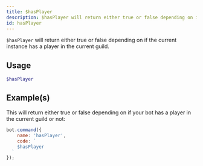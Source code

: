 ```yaml
---
title: $hasPlayer
description: $hasPlayer will return either true or false depending on if the current instance has a player in the current guild.
id: hasPlayer
---
```


`$hasPlayer` will return either true or false depending on if the current instance has a player in the current guild.

## Usage

```php
$hasPlayer
```

## Example(s)

This will return either true or false depending on if your bot has a player in the current guild or not:

```javascript
bot.command({
    name: 'hasPlayer',
    code: `
    $hasPlayer
  `
});
```